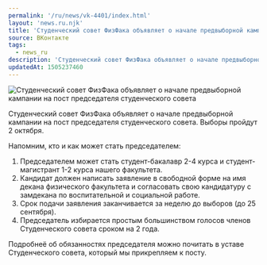 ```yaml
---
permalink: '/ru/news/vk-4401/index.html'
layout: 'news.ru.njk'
title: 'Студенческий совет ФизФака объявляет о начале предвыборной кампании на пост председателя студенческого совета'
source: ВКонтакте
tags:
  - news_ru
description: 'Студенческий совет ФизФака объявляет о начале предвыборной кампании на пост председателя студенческого совета'
updatedAt: 1505237460
---
```

![Студенческий совет ФизФака объявляет о начале предвыборной кампании на пост председателя студенческого совета](https://sun9-53.userapi.com/impf/c840221/v840221049/2bd52/a1H__8FNm7E.jpg?size=1280x720&quality=96&sign=d84184e5232ddcbff62d812827b64b5d&c_uniq_tag=Hi9K5uoWMDbC-VU-n7ghowEPPKKOiglO7nCn4z5r99E&type=album)

Студенческий совет ФизФака объявляет о начале предвыборной кампании на пост председателя студенческого совета. Выборы пройдут 2 октября.

Напомним, кто и как может стать председателем:
1. Председателем может стать студент-бакалавр 2-4 курса и студент-магистрант 1-2 курса нашего факультета.
2. Кандидат должен написать заявление в свободной форме на имя декана физического факультета и согласовать свою кандидатуру с замдекана по воспитательной и социальной работе.
3. Срок подачи заявления заканчивается за неделю до выборов (до 25 сентября).
4. Председатель избирается простым большинством голосов членов Студенческого совета сроком на 2 года.

Подробнеё об обязанностях председателя можно почитать в уставе Студенческого совета, который мы прикрепляем к посту.
